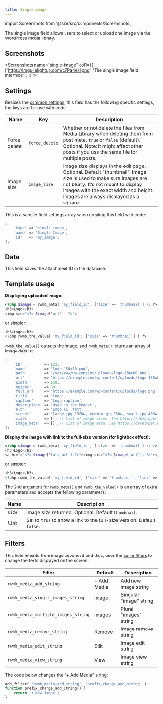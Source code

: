 ```yaml
---
title: Single image
---
```


import Screenshots from '@site/src/components/Screenshots';

The single image field allows users to select or upload one image via the WordPress media library.

## Screenshots

<Screenshots
    name="single-image"
    col1={[
        ['https://imgur.elightup.com/c7Pa4eH.png', 'The single image field interface'],
    ]}
/>

## Settings

Besides the [common settings](/field-settings/), this field has the following specific settings, the keys are for use with code:

Name | Key | Description
--- | --- | ---
Force delete | `force_delete` | Whether or not delete the files from Media Library when deleting them from post meta. `true` or `false` (default). Optional. Note: it might affect other posts if you use the same file for multiple posts.
Image size | `image_size` | Image size displays in the edit page. Optional. Default "thumbnail". Image size is used to make sure images are not blurry. It’s not meant to display images with the exact width and height. Images are always displayed as a square.

This is a sample field settings array when creating this field with code:

```php
[
    'type' => 'single_image',
    'name' => 'Single Image',
    'id'   => 'my_image',
],
```

## Data

This field saves the attachment ID in the database.

## Template usage

**Displaying uploaded image:**

```php
<?php $image = rwmb_meta( 'my_field_id', ['size' => 'thumbnail'] ); ?>
<h3>Logo</h3>
<img src="<?= $image['url']; ?>">
```

or simpler:

```php
<h3>Logo</h3>
<?php rwmb_the_value( 'my_field_id', ['size' => 'thumbnail'] ) ?>
```

`rwmb_the_value()` outputs the image, and `rwmb_meta()` returns an array of image details:

```php
[
    'ID'          => 123,
    'name'        => 'logo-150x80.png',
    'path'        => '/var/www/wp-content/uploads/logo-150x80.png',
    'url'         => 'https://example.com/wp-content/uploads/logo-150x80.png',
    'width'       => 150,
    'height'      => 80,
    'full_url'    => 'https://example.com/wp-content/uploads/logo.png',
    'title'       => 'Logo',
    'caption'     => 'Logo caption',
    'description' => 'Used in the header',
    'alt'         => 'Logo ALT text',
    'srcset'      => 'large.jpg 1920w, medium.jpg 960w, small.jpg 480w', // List of responsive image src
    'sizes'       => [], // List of image sizes. See https://developer.wordpress.org/reference/functions/wp_get_attachment_metadata/
    'image_meta'  => [], // List of image meta. See https://developer.wordpress.org/reference/functions/wp_get_attachment_metadata/
];
```

**Display the image with link to the full-size version (for lightbox effect):**

```php
<?php $image = rwmb_meta( 'my_field_id', ['size' => 'thumbnail'] ); ?>
<h3>Logo</h3>
<a href="<?= $image['full_url'] ?>"><img src="<?= $image['url']; ?>"></a>
```

or simpler:

```php
<h3>Logo</h3>
<?php rwmb_the_value( 'my_field_id', ['size' => 'thumbnail', 'link' => true] ) ?>
```

The 2nd argument for `rwmb_meta()` and `rwmb_the_value()` is an array of extra parameters and accepts the following parameters:

Name|Description
---|---
`size`|Image size returned. Optional. Default `thumbnail`.
`link`|Set to `true` to show a link to the full-size version. Default `false`.

## Filters

This field inherits from image advanced and thus, uses the [same filters](/fields/image-advanced/) to change the texts displayed on the screen.

Filter|Default|Description
---|---|---
`rwmb_media_add_string`|+ Add Media|Add new image string
`rwmb_media_single_images_string`|image|Singular "image" string
`rwmb_media_multiple_images_string`|images|Plural "images" string
`rwmb_media_remove_string`|Remove|Image remove string
`rwmb_media_edit_string`|Edit|Image edit string
`rwmb_media_view_string`|View|Image view string

The code below changes the "+ Add Media" string:

```php
add_filter( 'rwmb_media_add_string', 'prefix_change_add_string' );
function prefix_change_add_string() {
    return '+ New Image';
}
```